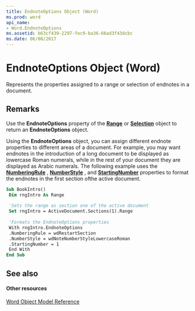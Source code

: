 ```yaml
---
title: EndnoteOptions Object (Word)
ms.prod: word
api_name:
- Word.EndnoteOptions
ms.assetid: b63cf439-2297-fec9-ba36-66ad3f43dcbc
ms.date: 06/08/2017
---
```



# EndnoteOptions Object (Word)

Represents the properties assigned to a range or selection of endnotes in a document.


## Remarks

Use the **EndnoteOptions** property of the **[Range](range-object-word.md)** or **[Selection](selection-object-word.md)** object to return an **EndnoteOptions** object.

Using the **EndnoteOptions** object, you can assign different endnote properties to different areas of a document. For example, you may want endnotes in the introduction of a long document to be displayed as lowercase Roman numerals, while in the rest of your document they are displayed as Arabic numerals. The following example uses the **[NumberingRule](endnoteoptions-numberingrule-property-word.md)** , **[NumberStyle](endnoteoptions-numberstyle-property-word.md)** , and **[StartingNumber](endnoteoptions-startingnumber-property-word.md)** properties to format the endnotes in the first section ofthe active document.




```vb
Sub BookIntro() 
 Dim rngIntro As Range 
 
 'Sets the range as section one of the active document 
 Set rngIntro = ActiveDocument.Sections(1).Range 
 
 'Formats the EndnoteOptions properties 
 With rngIntro.EndnoteOptions 
 .NumberingRule = wdRestartSection 
 .NumberStyle = wdNoteNumberStyleLowercaseRoman 
 .StartingNumber = 1 
 End With 
End Sub
```


## See also


#### Other resources


[Word Object Model Reference](http://msdn.microsoft.com/library/be452561-b436-bb9b-6f94-3faa9a74a6fd%28Office.15%29.aspx)


